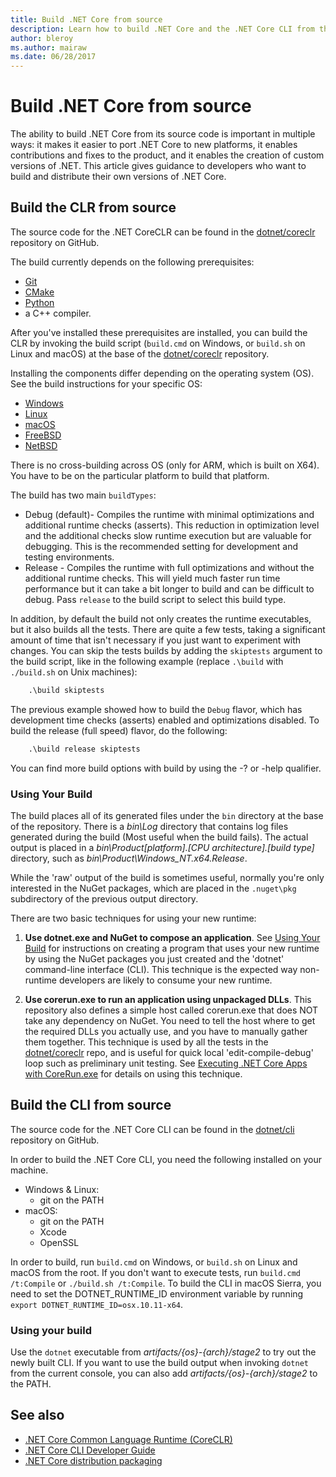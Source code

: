 ```yaml
---
title: Build .NET Core from source
description: Learn how to build .NET Core and the .NET Core CLI from the source code.
author: bleroy
ms.author: mairaw
ms.date: 06/28/2017
---
```


# Build .NET Core from source

The ability to build .NET Core from its source code is important in multiple ways: it makes it easier to port .NET Core to new platforms, it enables contributions and fixes to the product, and it enables the creation of custom versions of .NET.
This article gives guidance to developers who want to build and distribute their own versions of .NET Core.

## Build the CLR from source

The source code for the .NET CoreCLR can be found in the [dotnet/coreclr](https://github.com/dotnet/coreclr/) repository on GitHub.

The build currently depends on the following prerequisites:
* [Git](https://git-scm.com/)
* [CMake](https://cmake.org/)
* [Python](https://www.python.org/)
* a C++ compiler.

After you've installed these prerequisites are installed, you can build the CLR by invoking the build script (`build.cmd` on Windows, or `build.sh` on Linux and macOS) at the base of the [dotnet/coreclr](https://github.com/dotnet/coreclr/) repository.

Installing the components differ depending on the operating system (OS). See the build instructions for your specific OS:

 * [Windows](https://github.com/dotnet/coreclr/blob/master/Documentation/building/windows-instructions.md)
 * [Linux](https://github.com/dotnet/coreclr/blob/master/Documentation/building/linux-instructions.md)
 * [macOS](https://github.com/dotnet/coreclr/blob/master/Documentation/building/osx-instructions.md)
 * [FreeBSD](https://github.com/dotnet/coreclr/blob/master/Documentation/building/freebsd-instructions.md) 
 * [NetBSD](https://github.com/dotnet/coreclr/blob/master/Documentation/building/netbsd-instructions.md)

There is no cross-building across OS (only for ARM, which is built on X64).  
You have to be on the particular platform to build that platform.  

The build has two main `buildTypes`:

 * Debug (default)- Compiles the runtime with minimal optimizations and additional runtime checks (asserts). This reduction in optimization level and the additional checks slow runtime execution but are valuable for debugging. This is the recommended setting for development and testing environments.
 * Release - Compiles the runtime with full optimizations and without the additional runtime checks. This will yield much faster run time performance but it can take a bit longer to build and can be difficult to debug. Pass `release` to the build script to select this build type.

In addition, by default the build not only creates the runtime executables, but it also builds all the tests.
There are quite a few tests, taking a significant amount of time that isn't necessary if you just want to experiment with changes.
You can skip the tests builds by adding the `skiptests` argument to the build script, like in the following example (replace `.\build` with `./build.sh` on Unix machines):

```bat
    .\build skiptests 
```

The previous example showed how to build the `Debug` flavor, which has development time checks (asserts) enabled and optimizations disabled. To build the release (full speed) flavor, do the following:

```bat 
    .\build release skiptests
```

You can find more build options with build by using the -? or -help qualifier.   

### Using Your Build

The build places all of its generated files under the `bin` directory at the base of the repository.
There is a *bin\Log* directory that contains log files generated during the build (Most useful when the build fails).
The actual output is placed in a *bin\Product\[platform].[CPU architecture].[build type]* directory, such as *bin\Product\Windows_NT.x64.Release*.

While the 'raw' output of the build is sometimes useful, normally you're only interested in the NuGet packages, which are placed in the `.nuget\pkg` subdirectory of the previous output directory.

There are two basic techniques for using your new runtime:

 1. **Use dotnet.exe and NuGet to compose an application**.
    See [Using Your Build](https://github.com/dotnet/coreclr/blob/master/Documentation/workflow/UsingYourBuild.md) for instructions on creating a program that uses your new runtime by using the NuGet packages you just created and the 'dotnet' command-line interface (CLI). This technique is the expected way non-runtime developers are likely to consume your new runtime.    

 2. **Use corerun.exe to run an application using unpackaged DLLs**.
    This repository also defines a simple host called corerun.exe that does NOT take any dependency on NuGet.
    You need to tell the host where to get the required DLLs you actually use, and you have to manually gather them together.
    This technique is used by all the tests in the [dotnet/coreclr](https://github.com/dotnet/coreclr) repo, and is useful for quick local 'edit-compile-debug' loop such as preliminary unit testing.
    See [Executing .NET Core Apps with CoreRun.exe](https://github.com/dotnet/coreclr/blob/master/Documentation/workflow/UsingCoreRun.md) for details on using this technique.

## Build the CLI from source

The source code for the .NET Core CLI can be found in the [dotnet/cli](https://github.com/dotnet/cli/) repository on GitHub.

In order to build the .NET Core CLI, you need the following installed on your machine.

* Windows & Linux:
    - git on the PATH
* macOS:
    - git on the PATH
    - Xcode
    - OpenSSL

In order to build, run `build.cmd` on Windows, or `build.sh` on Linux and macOS from the root. If you don't want to execute tests, run `build.cmd /t:Compile` or `./build.sh /t:Compile`. To build the CLI in macOS Sierra, you need to set the DOTNET_RUNTIME_ID environment variable by running `export DOTNET_RUNTIME_ID=osx.10.11-x64`.

### Using your build

Use the `dotnet` executable from *artifacts/{os}-{arch}/stage2* to try out the newly built CLI. If you want to use the build output when invoking `dotnet` from the current console, you can also add *artifacts/{os}-{arch}/stage2* to the PATH.

## See also

* [.NET Core Common Language Runtime (CoreCLR)](https://github.com/dotnet/coreclr/blob/master/README.md)
* [.NET Core CLI Developer Guide](https://github.com/dotnet/cli/blob/master/Documentation/project-docs/developer-guide.md)
* [.NET Core distribution packaging](./distribution-packaging.md)

